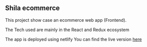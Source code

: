 
## Shila ecommerce

This project show case an ecommerce web app (Frontend).

The Tech used are mainly in the React and Redux ecosystem 

The app is deployed using netlify
You can find the live version  [here](https://shila-ecom.netlify.app/) 
